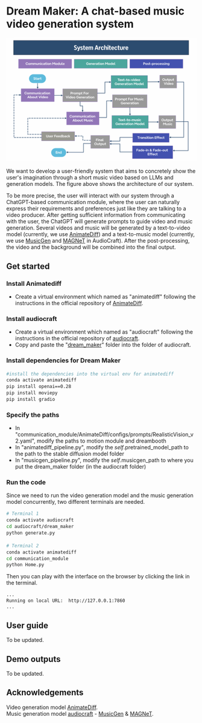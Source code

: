 # Dream Maker: A chat-based music video generation system
<p align="center">
    <img src="readme/framework.png" alt="My Image" style="max-width:450;" />
</p>

We want to develop a user-friendly system that aims to concretely show the user's imagination through a short music video based on LLMs and generation models. The figure above shows the architecture of our system.  
  
To be more precise, the user will interact with our system through a ChatGPT-based communication module, where the user can naturally express their requirements and preferences just like they are talking to a video producer. After getting sufficient information from communicating with the user, the ChatGPT will generate prompts to guide video and music generation. Several videos and music will be generated by a text-to-video model (currently, we use [AnimateDiff](https://github.com/guoyww/AnimateDiff)) and a text-to-music model (currently, we use [MusicGen](https://github.com/facebookresearch/audiocraft/blob/main/docs/MUSICGEN.md) and [MAGNeT](https://github.com/facebookresearch/audiocraft/blob/main/docs/MAGNET.md) in AudioCraft).  After the post-processing, the video and the background will be combined into the final output.

## Get started
### Install Animatediff
- Create a virtual environment which named as "animatediff" following the instructions in the official repository of [AnimateDiff](https://github.com/guoyww/AnimateDiff).

### Install audiocraft
- Create a virtual environment which named as "audiocraft" following the instructions in the official repository of [audiocraft](https://github.com/facebookresearch/audiocraft).  
- Copy and paste the "[dream_maker](https://github.com/Ust-Waylon/Dream_Maker/tree/main/dream_maker)" folder into the folder of audiocraft.

### Install dependencies for Dream Maker
```bash
#install the dependencies into the virtual env for animatediff
conda activate animatediff 
pip install openai==0.28
pip install moviepy
pip install gradio
```
### Specify the paths
- In "communication_module/AnimateDiff/configs/prompts/RealisticVision_v2.yaml", modify the paths to motion module and dreambooth
- In "animatediff_pipeline.py", modify the *self*.pretrained_model_path to the path to the stable diffusion model folder
- In "musicgen_pipeline.py", modify the *self*.musicgen_path to where you put the dream_maker folder (in the audiocraft folder)

### Run the code
Since we need to run the video generation model and the music generation model concurrently, two different terminals are needed.
```bash
# Terminal 1
conda activate audiocraft
cd audiocraft/dream_maker
python generate.py

# Terminal 2
conda activate animatediff
cd communication_module
python Home.py
```
Then you can play with the interface on the browser by clicking the link in the terminal.
```
...
Running on local URL:  http://127.0.0.1:7860
...
```
## User guide
To be updated.

## Demo outputs
To be updated.

## Acknowledgements
Video generation model [AnimateDiff](https://github.com/guoyww/AnimateDiff).  
Music generation model [audiocraft](https://github.com/facebookresearch/audiocraft) - [MusicGen](https://github.com/facebookresearch/audiocraft/blob/main/docs/MUSICGEN.md) & [MAGNeT](https://github.com/facebookresearch/audiocraft/blob/main/docs/MAGNET.md).
